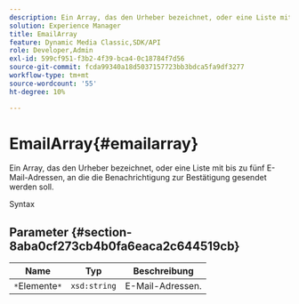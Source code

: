 ```yaml
---
description: Ein Array, das den Urheber bezeichnet, oder eine Liste mit bis zu fünf E-Mail-Adressen, an die die Benachrichtigung zur Bestätigung gesendet werden soll.
solution: Experience Manager
title: EmailArray
feature: Dynamic Media Classic,SDK/API
role: Developer,Admin
exl-id: 599cf951-f3b2-4f39-bca4-0c18784f7d56
source-git-commit: fcda99340a18d5037157723bb3bdca5fa9df3277
workflow-type: tm+mt
source-wordcount: '55'
ht-degree: 10%

---
```


# EmailArray{#emailarray}

Ein Array, das den Urheber bezeichnet, oder eine Liste mit bis zu fünf E-Mail-Adressen, an die die Benachrichtigung zur Bestätigung gesendet werden soll.

Syntax

## Parameter {#section-8aba0cf273cb4b0fa6eaca2c644519cb}

| Name | Typ | Beschreibung |
|---|---|---|
| `*`Elemente`*` | `xsd:string` | E-Mail-Adressen. |
